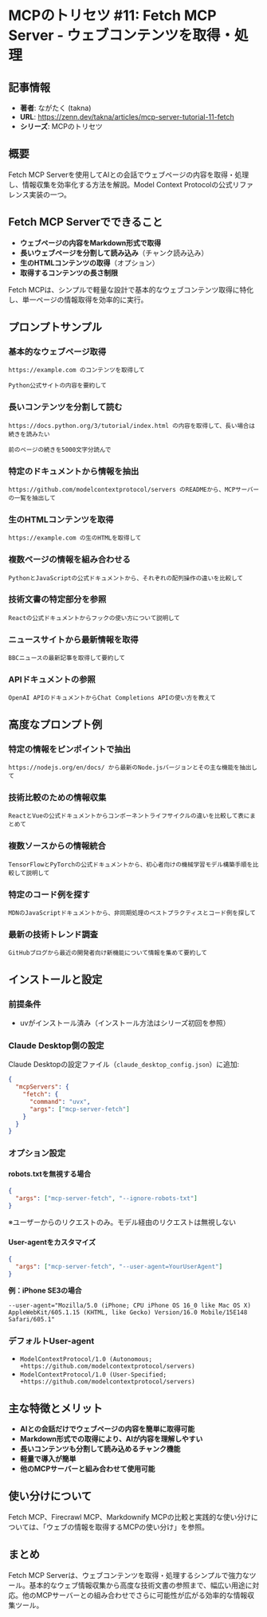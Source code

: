 # MCPのトリセツ #11: Fetch MCP Server - ウェブコンテンツを取得・処理

## 記事情報
- **著者**: ながたく (takna)
- **URL**: https://zenn.dev/takna/articles/mcp-server-tutorial-11-fetch
- **シリーズ**: MCPのトリセツ

## 概要
Fetch MCP Serverを使用してAIとの会話でウェブページの内容を取得・処理し、情報収集を効率化する方法を解説。Model Context Protocolの公式リファレンス実装の一つ。

## Fetch MCP Serverでできること
- **ウェブページの内容をMarkdown形式で取得**
- **長いウェブページを分割して読み込み**（チャンク読み込み）
- **生のHTMLコンテンツの取得**（オプション）
- **取得するコンテンツの長さ制限**

Fetch MCPは、シンプルで軽量な設計で基本的なウェブコンテンツ取得に特化し、単一ページの情報取得を効率的に実行。

## プロンプトサンプル

### 基本的なウェブページ取得
```
https://example.com のコンテンツを取得して

Python公式サイトの内容を要約して
```

### 長いコンテンツを分割して読む
```
https://docs.python.org/3/tutorial/index.html の内容を取得して、長い場合は続きを読みたい

前のページの続きを5000文字分読んで
```

### 特定のドキュメントから情報を抽出
```
https://github.com/modelcontextprotocol/servers のREADMEから、MCPサーバーの一覧を抽出して
```

### 生のHTMLコンテンツを取得
```
https://example.com の生のHTMLを取得して
```

### 複数ページの情報を組み合わせる
```
PythonとJavaScriptの公式ドキュメントから、それぞれの配列操作の違いを比較して
```

### 技術文書の特定部分を参照
```
Reactの公式ドキュメントからフックの使い方について説明して
```

### ニュースサイトから最新情報を取得
```
BBCニュースの最新記事を取得して要約して
```

### APIドキュメントの参照
```
OpenAI APIのドキュメントからChat Completions APIの使い方を教えて
```

## 高度なプロンプト例

### 特定の情報をピンポイントで抽出
```
https://nodejs.org/en/docs/ から最新のNode.jsバージョンとその主な機能を抽出して
```

### 技術比較のための情報収集
```
ReactとVueの公式ドキュメントからコンポーネントライフサイクルの違いを比較して表にまとめて
```

### 複数ソースからの情報統合
```
TensorFlowとPyTorchの公式ドキュメントから、初心者向けの機械学習モデル構築手順を比較して説明して
```

### 特定のコード例を探す
```
MDNのJavaScriptドキュメントから、非同期処理のベストプラクティスとコード例を探して
```

### 最新の技術トレンド調査
```
GitHubブログから最近の開発者向け新機能について情報を集めて要約して
```

## インストールと設定

### 前提条件
- uvがインストール済み（インストール方法はシリーズ初回を参照）

### Claude Desktop側の設定
Claude Desktopの設定ファイル（`claude_desktop_config.json`）に追加:

```json
{
  "mcpServers": {
    "fetch": {
      "command": "uvx",
      "args": ["mcp-server-fetch"]
    }
  }
}
```

### オプション設定

#### robots.txtを無視する場合
```json
{
  "args": ["mcp-server-fetch", "--ignore-robots-txt"]
}
```
※ユーザーからのリクエストのみ。モデル経由のリクエストは無視しない

#### User-agentをカスタマイズ
```json
{
  "args": ["mcp-server-fetch", "--user-agent=YourUserAgent"]
}
```

**例：iPhone SE3の場合**
```
--user-agent="Mozilla/5.0 (iPhone; CPU iPhone OS 16_0 like Mac OS X) AppleWebKit/605.1.15 (KHTML, like Gecko) Version/16.0 Mobile/15E148 Safari/605.1"
```

### デフォルトUser-agent
- `ModelContextProtocol/1.0 (Autonomous; +https://github.com/modelcontextprotocol/servers)`
- `ModelContextProtocol/1.0 (User-Specified; +https://github.com/modelcontextprotocol/servers)`

## 主な特徴とメリット
- **AIとの会話だけでウェブページの内容を簡単に取得可能**
- **Markdown形式での取得により、AIが内容を理解しやすい**
- **長いコンテンツも分割して読み込めるチャンク機能**
- **軽量で導入が簡単**
- **他のMCPサーバーと組み合わせて使用可能**

## 使い分けについて
Fetch MCP、Firecrawl MCP、Markdownify MCPの比較と実践的な使い分けについては、「ウェブの情報を取得するMCPの使い分け」を参照。

## まとめ
Fetch MCP Serverは、ウェブコンテンツを取得・処理するシンプルで強力なツール。基本的なウェブ情報収集から高度な技術文書の参照まで、幅広い用途に対応。他のMCPサーバーとの組み合わせでさらに可能性が広がる効率的な情報収集ツール。